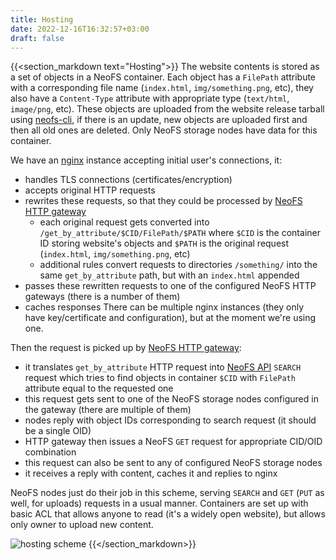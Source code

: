 ```yaml
---
title: Hosting
date: 2022-12-16T16:32:57+03:00
draft: false
---
```


{{<section_markdown text="Hosting">}}
  The website contents is stored as a set of objects in a NeoFS container. Each object has a `FilePath` attribute with a corresponding file name (`index.html`, `img/something.png`, etc), they also have a `Content-Type` attribute with appropriate type (`text/html`, `image/png`, etc). These objects are uploaded from the website release tarball using [neofs-cli](https://github.com/nspcc-dev/neofs-node), if there is an update, new objects are uploaded first and then all old ones are deleted. Only NeoFS storage nodes have data for this container.

  We have an [nginx](https://nginx.org/) instance accepting initial user's connections, it:
  * handles TLS connections (certificates/encryption)
  * accepts original HTTP requests
  * rewrites these requests, so that they could be processed by [NeoFS HTTP gateway](https://github.com/nspcc-dev/neofs-http-gw)
    - each original request gets converted into `/get_by_attribute/$CID/FilePath/$PATH` where `$CID` is the container ID storing website's objects and `$PATH` is the original request (`index.html`, `img/something.png`, etc)
    - additional rules convert requests to directories `/something/` into the same `get_by_attribute` path, but with an `index.html` appended
  * passes these rewritten requests to one of the configured NeoFS HTTP gateways (there is a number of them)
  * caches responses
  There can be multiple nginx instances (they only have key/certificate and configuration), but at the moment we're using one.

  Then the request is picked up by [NeoFS HTTP gateway](https://github.com/nspcc-dev/neofs-http-gw):
  * it translates `get_by_attribute` HTTP request into [NeoFS API](https://github.com/nspcc-dev/neofs-api) `SEARCH` request which tries to find objects in container `$CID` with `FilePath` attribute equal to the requested one
  * this request gets sent to one of the NeoFS storage nodes configured in the gateway (there are multiple of them)
  * nodes reply with object IDs corresponding to search request (it should be a single OID)
  * HTTP gateway then issues a NeoFS `GET` request for appropriate CID/OID combination
  * this request can also be sent to any of configured NeoFS storage nodes
  * it receives a reply with content, caches it and replies to nginx

  NeoFS nodes just do their job in this scheme, serving `SEARCH` and `GET` (`PUT` as well, for uploads) requests in a usual manner. Containers are set up with basic ACL that allows anyone to read (it's a widely open website), but allows only owner to upload new content.

  ![hosting scheme](/images/pages/hosting.png)
{{</section_markdown>}}
